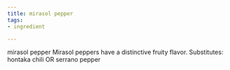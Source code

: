 ```yaml
---
title: mirasol pepper
tags:
- ingredient

---
```

mirasol pepper Mirasol peppers have a distinctive fruity flavor. Substitutes: hontaka chili OR serrano pepper
